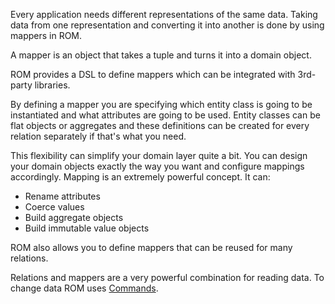 Every application needs different representations of the same data. Taking
data from one representation and converting it into another is done by using
mappers in ROM.

A mapper is an object that takes a tuple and turns it into a domain object.

ROM provides a DSL to define mappers which can be integrated with 3rd-party
libraries.

By defining a mapper you are specifying which entity class is going to be
instantiated and what attributes are going to be used. Entity classes can be
flat objects or aggregates and these definitions can be created for every
relation separately if that's what you need.

This flexibility can simplify your domain layer quite a bit. You can design
your domain objects exactly the way you want and configure mappings
accordingly. Mapping is an extremely powerful concept. It can:

* Rename attributes
* Coerce values
* Build aggregate objects
* Build immutable value objects

ROM also allows you to define mappers that can be reused for many relations.

Relations and mappers are a very powerful combination for reading data. To
change data ROM uses [Commands](/introduction/commands).
